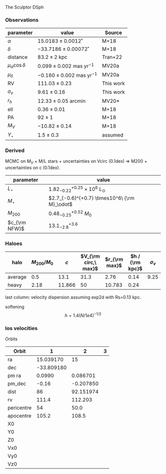 The Sculptor DSph 



### Observations

| parameter                | value                            | Source    |
| ------------------------ | -------------------------------- | --------- |
| $\alpha$                 | $15.0183 \pm 0.0012$˚            | M+18      |
| $\delta$                 | $-33.7186 \pm 0.00072$˚          | M+18      |
| distance                 | $83.2 \pm 2$ kpc                 | Tran+22   |
| $\mu_\alpha \cos \delta$ | $0.099 \pm 0.002$ mas yr$^{-1}$  | MV20a     |
| $\mu_\delta$             | $-0.160 \pm 0.002$ mas yr$^{-1}$ | MV20a     |
| RV                       | $111.03 \pm 0.23$                | This work |
| $\sigma_v$               | $9.61\pm0.16$                    | This work |
| $r_h$                    | $12.33 \pm 0.05$ arcmin          | MV20*     |
| ell                      | $0.36 \pm 0.01$                  | M+18      |
| PA                       | $92\pm1$                         | M+18      |
| $M_V$                    | $-10.82\pm0.14$                  | M+18      |
| $\Upsilon_\star$         | $1.5 \pm 0.3$                    | assumed   |

### Derived

MCMC on $M_V$ + M/L stars + uncertainties on Vcirc (0.1dex)  => M200 + uncertainties on c (0.1dex).

| parameter     | value                                         |
| ------------- | --------------------------------------------- |
| $L_\star$     | $1.82_{-0.22}^{+0.25}\times10^6\ L_\odot$     |
| $M_\star$     | $2.7_{-0.6}^{+0.7} \times10^6\ {\rm M}_\odot$ |
| $M_{200}$     | $0.48_{-0.25}^{+0.52}\ M_0$                   |
| $c_{\rm NFW}$ | $13.1_{-2.8}^{+3.6}$                          |



### Haloes

| halo    | $M_{200} / M_0$ | $c$    | $V_{\rm circ,\ max}$ | $r_{\rm max}$ | $h  / {\rm kpc}$ | $\sigma_v$ |
| ------- | --------------- | ------ | -------------------- | ------------- | ---------------- | ---------- |
| average | 0.5             | 13.1   | 31.3                 | 2.76          | 0.14             | 9.25       |
| heavy   | 2.18            | 11.866 | 50                   | 10.783        | 0.24             |            |

last column: velocity dispersion assuming exp2d with Rs=0.13 kpc.

softening
$$
h = 1.4 (N/1e4)^{-1/2}
$$


### los velocities



Orbits



| Orbit      | 1          | 2         | 3    |
| ---------- | ---------- | --------- | ---- |
| ra         | 15.039170  | 15        |      |
| dec        | -33.809180 |           |      |
| pm ra      | 0.0990     | 0.086701  |      |
| pm_dec     | -0.16      | -0.207850 |      |
| dist       | 86         | 92.151974 |      |
| rv         | 111.4      | 112.203   |      |
| pericentre | 54         | 50.0      |      |
| apocentre  | 105.2      | 108.5     |      |
| X0         |            |           |      |
| Y0         |            |           |      |
| Z0         |            |           |      |
| Vx0        |            |           |      |
| Vy0        |            |           |      |
| Vz0        |            |           |      |

